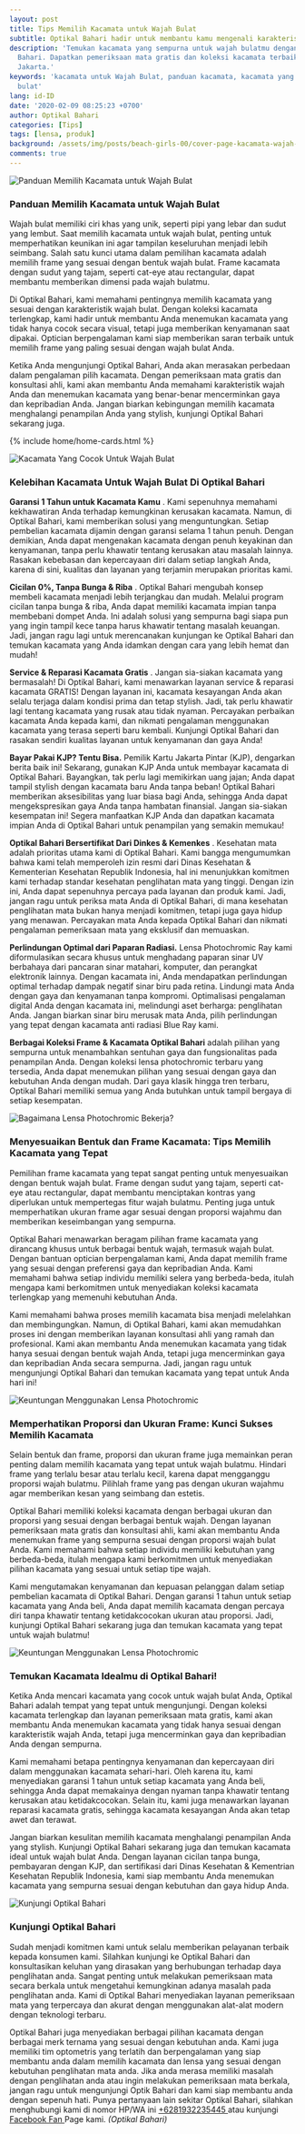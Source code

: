 ```yaml
---
layout: post
title: Tips Memilih Kacamata untuk Wajah Bulat
subtitle: Optikal Bahari hadir untuk membantu kamu mengenali karakteristik wajahmu
description: 'Temukan kacamata yang sempurna untuk wajah bulatmu dengan tips dari Optikal
  Bahari. Dapatkan pemeriksaan mata gratis dan koleksi kacamata terbaik di
  Jakarta.'
keywords: 'kacamata untuk Wajah Bulat, panduan kacamata, kacamata yang cocok untuk Wajah
  bulat'
lang: id-ID
date: '2020-02-09 08:25:23 +0700'
author: Optikal Bahari
categories: [Tips]
tags: [lensa, produk]
background: /assets/img/posts/beach-girls-00/cover-page-kacamata-wajah-bulat.webp
comments: true
---
```


<div class="card-deck mb-3">
  <div class="card shadow p-3 mb-5 bg-white rounded">
    <img itemprop="image" data-src="/assets/img/posts/beach-girls-00/beach-girl-01.webp"
      src="/assets/img/posts/beach-girls-00/beach-girl-01.webp" class="card-img-top img-fluid"
      alt="Panduan Memilih Kacamata untuk Wajah Bulat" />
    <div class="card-body">
      <h3 class="card-title">Panduan Memilih Kacamata untuk Wajah Bulat</h3>
      <p class="card-text text-left">
        Wajah bulat memiliki ciri khas yang unik, seperti pipi yang lebar dan
        sudut yang lembut. Saat memilih kacamata untuk wajah bulat, penting
        untuk memperhatikan keunikan ini agar tampilan keseluruhan menjadi lebih
        seimbang. Salah satu kunci utama dalam pemilihan kacamata adalah memilih
        frame yang sesuai dengan bentuk wajah bulat. Frame kacamata dengan sudut
        yang tajam, seperti cat-eye atau rectangular, dapat membantu memberikan
        dimensi pada wajah bulatmu.
      </p>
      <p class="card-text text-left">
        Di Optikal Bahari, kami memahami pentingnya memilih kacamata yang sesuai
        dengan karakteristik wajah bulat. Dengan koleksi kacamata terlengkap,
        kami hadir untuk membantu Anda menemukan kacamata yang tidak hanya cocok
        secara visual, tetapi juga memberikan kenyamanan saat dipakai. Optician
        berpengalaman kami siap memberikan saran terbaik untuk memilih frame
        yang paling sesuai dengan wajah bulat Anda.
      </p>
      <p class="card-text text-left">
        Ketika Anda mengunjungi Optikal Bahari, Anda akan merasakan perbedaan
        dalam pengalaman pilih kacamata. Dengan pemeriksaan mata gratis dan
        konsultasi ahli, kami akan membantu Anda memahami karakteristik wajah
        Anda dan menemukan kacamata yang benar-benar mencerminkan gaya dan
        kepribadian Anda. Jangan biarkan kebingungan memilih kacamata
        menghalangi penampilan Anda yang stylish, kunjungi Optikal Bahari
        sekarang juga.
      </p>
    </div>
  </div>
</div>

{% include home/home-cards.html %}

<div class="card-deck mb-3">
  <div class="card shadow p-3 mb-5 bg-white rounded">
    <img itemprop="image" data-src="/assets/img/posts/beach-girls-00/beach-girl-02.webp"
      src="/assets/img/posts/beach-girls-00/beach-girl-02.webp" class="card-img-top img-fluid"
      alt="Kacamata Yang Cocok Untuk Wajah Bulat" />
    <div class="card-body">
      <h3 class="card-title">
        Kelebihan Kacamata Untuk Wajah Bulat Di Optikal Bahari
      </h3>
      <p class="card-text text-left">
        <strong>Garansi 1 Tahun untuk Kacamata Kamu</strong>
        . Kami sepenuhnya memahami kekhawatiran Anda terhadap kemungkinan
        kerusakan kacamata. Namun, di Optikal Bahari, kami memberikan solusi
        yang menguntungkan. Setiap pembelian kacamata dijamin dengan garansi
        selama 1 tahun penuh. Dengan demikian, Anda dapat mengenakan kacamata
        dengan penuh keyakinan dan kenyamanan, tanpa perlu khawatir tentang
        kerusakan atau masalah lainnya. Rasakan kebebasan dan kepercayaan diri
        dalam setiap langkah Anda, karena di sini, kualitas dan layanan yang
        terjamin merupakan prioritas kami.
      </p>
      <p class="card-text text-left">
        <strong>Cicilan 0%, Tanpa Bunga & Riba</strong>
        . Optikal Bahari mengubah konsep membeli kacamata menjadi lebih
        terjangkau dan mudah. Melalui program cicilan tanpa bunga & riba, Anda
        dapat memiliki kacamata impian tanpa membebani dompet Anda. Ini adalah
        solusi yang sempurna bagi siapa pun yang ingin tampil kece tanpa harus
        khawatir tentang masalah keuangan. Jadi, jangan ragu lagi untuk
        merencanakan kunjungan ke Optikal Bahari dan temukan kacamata yang Anda
        idamkan dengan cara yang lebih hemat dan mudah!
      </p>
      <p class="card-text text-left">
        <strong>Service & Reparasi Kacamata Gratis</strong>
        . Jangan sia-siakan kacamata yang bermasalah! Di Optikal Bahari, kami
        menawarkan layanan service & reparasi kacamata GRATIS! Dengan layanan
        ini, kacamata kesayangan Anda akan selalu terjaga dalam kondisi prima
        dan tetap stylish. Jadi, tak perlu khawatir lagi tentang kacamata yang
        rusak atau tidak nyaman. Percayakan perbaikan kacamata Anda kepada kami,
        dan nikmati pengalaman menggunakan kacamata yang terasa seperti baru
        kembali. Kunjungi Optikal Bahari dan rasakan sendiri kualitas layanan
        untuk kenyamanan dan gaya Anda!
      </p>
      <p class="card-text text-left">
        <strong>Bayar Pakai KJP? Tentu Bisa.</strong>
        Pemilik Kartu Jakarta Pintar (KJP), dengarkan berita baik ini! Sekarang,
        gunakan KJP Anda untuk membayar kacamata di Optikal Bahari. Bayangkan,
        tak perlu lagi memikirkan uang jajan; Anda dapat tampil stylish dengan
        kacamata baru Anda tanpa beban! Optikal Bahari memberikan aksesibilitas
        yang luar biasa bagi Anda, sehingga Anda dapat mengekspresikan gaya Anda
        tanpa hambatan finansial. Jangan sia-siakan kesempatan ini! Segera
        manfaatkan KJP Anda dan dapatkan kacamata impian Anda di Optikal Bahari
        untuk penampilan yang semakin memukau!
      </p>
      <p class="card-text text-left">
        <strong>Optikal Bahari Bersertifikat Dari Dinkes & Kemenkes</strong>
        . Kesehatan mata adalah prioritas utama kami di Optikal Bahari. Kami
        bangga mengumumkan bahwa kami telah memperoleh izin resmi dari Dinas
        Kesehatan & Kementerian Kesehatan Republik Indonesia, hal ini
        menunjukkan komitmen kami terhadap standar kesehatan penglihatan mata
        yang tinggi. Dengan izin ini, Anda dapat sepenuhnya percaya pada layanan
        dan produk kami. Jadi, jangan ragu untuk periksa mata Anda di Optikal
        Bahari, di mana kesehatan penglihatan mata bukan hanya menjadi komitmen,
        tetapi juga gaya hidup yang menawan. Percayakan mata Anda kepada Optikal
        Bahari dan nikmati pengalaman pemeriksaan mata yang eksklusif dan
        memuaskan.
      </p>
      <p class="card-text text-left">
        <strong>Perlindungan Optimal dari Paparan Radiasi.</strong>
        Lensa Photochromic Ray kami diformulasikan secara khusus untuk
        menghadang paparan sinar UV berbahaya dari pancaran sinar matahari,
        komputer, dan perangkat elektronik lainnya. Dengan kacamata ini, Anda
        mendapatkan perlindungan optimal terhadap dampak negatif sinar biru pada
        retina. Lindungi mata Anda dengan gaya dan kenyamanan tanpa kompromi.
        Optimalisasi pengalaman digital Anda dengan kacamata ini, melindungi
        aset berharga: penglihatan Anda. Jangan biarkan sinar biru merusak mata
        Anda, pilih perlindungan yang tepat dengan kacamata anti radiasi Blue
        Ray kami.
      </p>
      <p class="card-text text-left">
        <strong>Berbagai Koleksi Frame & Kacamata Optikal Bahari</strong>
        adalah pilihan yang sempurna untuk menambahkan sentuhan gaya dan
        fungsionalitas pada penampilan Anda. Dengan koleksi lensa photochromic
        terbaru yang tersedia, Anda dapat menemukan pilihan yang sesuai dengan
        gaya dan kebutuhan Anda dengan mudah. Dari gaya klasik hingga tren
        terbaru, Optikal Bahari memiliki semua yang Anda butuhkan untuk tampil
        bergaya di setiap kesempatan.
      </p>
    </div>
  </div>
</div>

<div class="card-deck mb-3">
  <div class="card shadow p-3 mb-5 bg-white rounded">
    <img itemprop="image" data-src="/assets/img/posts/beach-girls-00/beach-girl-03.webp"
      src="/assets/img/posts/beach-girls-00/beach-girl-03.webp" class="card-img-top img-fluid"
      alt="Bagaimana Lensa Photochromic Bekerja?" />
    <div class="card-body">
      <h3 class="card-title">
        Menyesuaikan Bentuk dan Frame Kacamata: Tips Memilih Kacamata yang Tepat
      </h3>
      <p class="card-text text-left">
        Pemilihan frame kacamata yang tepat sangat penting untuk menyesuaikan
        dengan bentuk wajah bulat. Frame dengan sudut yang tajam, seperti
        cat-eye atau rectangular, dapat membantu menciptakan kontras yang
        diperlukan untuk mempertegas fitur wajah bulatmu. Penting juga untuk
        memperhatikan ukuran frame agar sesuai dengan proporsi wajahmu dan
        memberikan keseimbangan yang sempurna.
      </p>
      <p class="card-text text-left">
        Optikal Bahari menawarkan beragam pilihan frame kacamata yang dirancang
        khusus untuk berbagai bentuk wajah, termasuk wajah bulat. Dengan bantuan
        optician berpengalaman kami, Anda dapat memilih frame yang sesuai dengan
        preferensi gaya dan kepribadian Anda. Kami memahami bahwa setiap
        individu memiliki selera yang berbeda-beda, itulah mengapa kami
        berkomitmen untuk menyediakan koleksi kacamata terlengkap yang memenuhi
        kebutuhan Anda.
      </p>
      <p class="card-text text-left">
        Kami memahami bahwa proses memilih kacamata bisa menjadi melelahkan dan
        membingungkan. Namun, di Optikal Bahari, kami akan memudahkan proses ini
        dengan memberikan layanan konsultasi ahli yang ramah dan profesional.
        Kami akan membantu Anda menemukan kacamata yang tidak hanya sesuai
        dengan bentuk wajah Anda, tetapi juga mencerminkan gaya dan kepribadian
        Anda secara sempurna. Jadi, jangan ragu untuk mengunjungi Optikal Bahari
        dan temukan kacamata yang tepat untuk Anda hari ini!
      </p>
    </div>
  </div>
</div>

<div class="card-deck mb-3">
  <div class="card shadow p-3 mb-5 bg-white rounded">
    <img itemprop="image" data-src="/assets/img/posts/beach-girls-00/beach-girl-04.webp"
      src="/assets/img/posts/beach-girls-00/beach-girl-04.webp" class="card-img-top img-fluid"
      alt="Keuntungan Menggunakan Lensa Photochromic" />
    <div class="card-body">
      <h3 class="card-title">
        Memperhatikan Proporsi dan Ukuran Frame: Kunci Sukses Memilih Kacamata
      </h3>
      <p class="card-text text-left">
        Selain bentuk dan frame, proporsi dan ukuran frame juga memainkan peran
        penting dalam memilih kacamata yang tepat untuk wajah bulatmu. Hindari
        frame yang terlalu besar atau terlalu kecil, karena dapat mengganggu
        proporsi wajah bulatmu. Pilihlah frame yang pas dengan ukuran wajahmu
        agar memberikan kesan yang seimbang dan estetis.
      </p>
      <p class="card-text text-left">
        Optikal Bahari memiliki koleksi kacamata dengan berbagai ukuran dan
        proporsi yang sesuai dengan berbagai bentuk wajah. Dengan layanan
        pemeriksaan mata gratis dan konsultasi ahli, kami akan membantu Anda
        menemukan frame yang sempurna sesuai dengan proporsi wajah bulat Anda.
        Kami memahami bahwa setiap individu memiliki kebutuhan yang
        berbeda-beda, itulah mengapa kami berkomitmen untuk menyediakan pilihan
        kacamata yang sesuai untuk setiap tipe wajah.
      </p>
      <p class="card-text text-left">
        Kami mengutamakan kenyamanan dan kepuasan pelanggan dalam setiap
        pembelian kacamata di Optikal Bahari. Dengan garansi 1 tahun untuk
        setiap kacamata yang Anda beli, Anda dapat memilih kacamata dengan
        percaya diri tanpa khawatir tentang ketidakcocokan ukuran atau proporsi.
        Jadi, kunjungi Optikal Bahari sekarang juga dan temukan kacamata yang
        tepat untuk wajah bulatmu!
      </p>
    </div>
  </div>
</div>

<div class="card-deck mb-3">
  <div class="card shadow p-3 mb-5 bg-white rounded">
    <img itemprop="image" data-src="/assets/img/posts/beach-girls-00/beach-girl-05.webp"
      src="/assets/img/posts/beach-girls-00/beach-girl-05.webp" class="card-img-top img-fluid"
      alt="Keuntungan Menggunakan Lensa Photochromic" />
    <div class="card-body">
      <h3 class="card-title">Temukan Kacamata Idealmu di Optikal Bahari!</h3>
      <p class="card-text text-left">
        Ketika Anda mencari kacamata yang cocok untuk wajah bulat Anda, Optikal
        Bahari adalah tempat yang tepat untuk mengunjungi. Dengan koleksi
        kacamata terlengkap dan layanan pemeriksaan mata gratis, kami akan
        membantu Anda menemukan kacamata yang tidak hanya sesuai dengan
        karakteristik wajah Anda, tetapi juga mencerminkan gaya dan kepribadian
        Anda dengan sempurna.
      </p>
      <p class="card-text text-left">
        Kami memahami betapa pentingnya kenyamanan dan kepercayaan diri dalam
        menggunakan kacamata sehari-hari. Oleh karena itu, kami menyediakan
        garansi 1 tahun untuk setiap kacamata yang Anda beli, sehingga Anda
        dapat memakainya dengan nyaman tanpa khawatir tentang kerusakan atau
        ketidakcocokan. Selain itu, kami juga menawarkan layanan reparasi
        kacamata gratis, sehingga kacamata kesayangan Anda akan tetap awet dan
        terawat.
      </p>
      <p class="card-text text-left">
        Jangan biarkan kesulitan memilih kacamata menghalangi penampilan Anda
        yang stylish. Kunjungi Optikal Bahari sekarang juga dan temukan kacamata
        ideal untuk wajah bulat Anda. Dengan layanan cicilan tanpa bunga,
        pembayaran dengan KJP, dan sertifikasi dari Dinas Kesehatan & Kementrian
        Kesehatan Republik Indonesia, kami siap membantu Anda menemukan kacamata
        yang sempurna sesuai dengan kebutuhan dan gaya hidup Anda.
      </p>
    </div>
  </div>
</div>

<div class="card-deck mb-3">
  <div class="card shadow p-3 mb-5 bg-white rounded">
    <img itemprop="image" data-src="{{"/assets/img/posts/beach-girls-00/beach-girl-06.webp" | relative_url }}"
      src="{{"/assets/img/posts/beach-girls-00/beach-girl-06.webp" | relative_url}}" class="card-img-top"
      alt="Kunjungi Optikal Bahari">
    <div class="card-body">
      <h3 class="card-title">Kunjungi Optikal Bahari</h3>
      <p class="card-text text-left">
        Sudah menjadi komitmen kami untuk selalu memberikan pelayanan terbaik
        kepada konsumen kami. Silahkan kunjungi ke Optikal Bahari dan
        konsultasikan keluhan yang dirasakan yang berhubungan terhadap daya
        penglihatan anda. Sangat penting untuk melakukan pemeriksaan mata secara
        berkala untuk mengetahui kemungkinan adanya masalah pada penglihatan
        anda. Kami di Optikal Bahari menyediakan layanan pemeriksaan mata yang
        terpercaya dan akurat dengan menggunakan alat-alat modern dengan
        teknologi terbaru.
      </p>
      <p class="card-text text-left">
        Optikal Bahari juga menyediakan berbagai pilihan kacamata dengan
        berbagai merk ternama yang sesuai dengan kebutuhan anda. Kami juga
        memiliki tim optometris yang terlatih dan berpengalaman yang siap
        membantu anda dalam memilih kacamata dan lensa yang sesuai dengan
        kebutuhan penglihatan mata anda. Jika anda merasa memiliki masalah
        dengan penglihatan anda atau ingin melakukan pemeriksaan mata berkala,
        jangan ragu untuk mengunjungi Optik Bahari dan kami siap membantu anda
        dengan sepenuh hati. Punya pertanyaan lain sekitar Optikal Bahari,
        silahkan menghubungi kami di nomor HP/WA ini
        <a href="https://api.whatsapp.com/send?phone=6281932235445&text=Hallo%2C+saya+butuh+informasi+lebih+lanjut+mengenai+Optikal+Bahari"
          id="WhatsAppClick" class="WhatsAppCall" title="Call WhatsApp">
          +6281932235445
        </a>
        atau kunjungi
        <a href="https://www.facebook.com/optikalbahari" id="FBClick" title="Facebook Page Optikal Bahari"
          class="FacebookPage">
          Facebook Fan
        </a>
        Page kami.
        <em>(Optikal Bahari)</em>
      </p>
    </div>
  </div>
</div>
